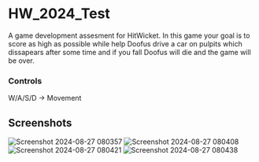 # HW_2024_Test
A game development assesment for HitWicket.
In this game your goal is to score as high as possible while help Doofus drive a car on pulpits which dissapears after some time and if you fall Doofus will die and the game will be over.

### Controls
W/A/S/D -> Movement

## Screenshots
![Screenshot 2024-08-27 080357](https://github.com/user-attachments/assets/35aeae75-c673-456f-956b-d1eed4dd3bcf)
![Screenshot 2024-08-27 080408](https://github.com/user-attachments/assets/4502ea2a-050e-4148-ba9e-58377e7b4084)
![Screenshot 2024-08-27 080421](https://github.com/user-attachments/assets/569a3b06-5a55-404f-a150-35d59c576eea)
![Screenshot 2024-08-27 080438](https://github.com/user-attachments/assets/dc08f160-0136-4c4a-a1dc-25542c86895f)
